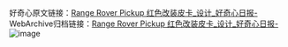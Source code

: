 好奇心原文链接：[Range Rover Pickup 红色改装皮卡_设计_好奇心日报-](https://www.qdaily.com/articles/8682.html)
WebArchive归档链接：[Range Rover Pickup 红色改装皮卡_设计_好奇心日报-](http://web.archive.org/web/20190623153249/https://www.qdaily.com/articles/8682.html)
![image](http://ww3.sinaimg.cn/large/007d5XDply1g3vdmtyhy2j30u02wy7nj)